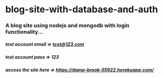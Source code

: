 # blog-site-with-database-and-auth

### A blog site using nodejs and mongodb with login functionality...

##### test account email => test@123.com
##### test account pass => 123

##### access the site here => https://damp-brook-55922.herokuapp.com/
